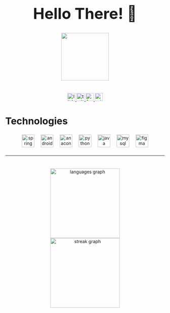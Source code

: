 <h1 align="center" style="font-size: 48px;">Hello There! 👋</h1>

###

<div align="center">
  <img height="150" src="https://media4.giphy.com/media/v1.Y2lkPTc5MGI3NjExaGFwMXE2anlma3puM2d4cjFtcjlheWJpZ3lhNGozaGQwOGtoeGZ0ZSZlcD12MV9pbnRlcm5hbF9naWZfYnlfaWQmY3Q9Zw/Nx0rz3jtxtEre/giphy.webp"  />
</div>

###

<br clear="both" >

<div align="center" >
    <a href="https://www.linkedin.com/in/nestor-duhamel-sanchez/" target="_blank">
        <img src="https://img.shields.io/static/v1?message=LinkedIn&logo=linkedin&label=&color=0077B5&logoColor=white&labelColor=&style=for-the-badge" height="25" alt="linkedin logo"  />  
    </a>
    <a href="https://x.com/nes_ds18" target="_blank">
        <img src="https://img.shields.io/static/v1?message=Twitter&logo=twitter&label=&color=1DA1F2&logoColor=white&labelColor=&style=for-the-badge" height="25" alt="twitter logo"  />
    </a>
    <a href="https://www.behance.net/nestorsanchez12" target="_blank">
        <img src="https://img.shields.io/static/v1?message=Behance&logo=behance&label=&color=1769ff&logoColor=white&labelColor=&style=for-the-badge" height="25" alt="behance logo"  />
    </a>
    <a href="mailto:nestorduhamel@outlook.es" target="_blank">
        <img src="https://img.shields.io/static/v1?message=Outlook&logo=microsoft-outlook&label=&color=0078D4&logoColor=white&labelColor=&style=for-the-badge" height="25" alt="microsoft-outlook logo"  /> 
    </a>
  
  
  
  
</div>

###

<h2 align="left" style="font-size: 30px">Technologies</h2>

###

<div align="center">
  <img src="https://cdn.jsdelivr.net/gh/devicons/devicon/icons/spring/spring-original.svg" height="40" alt="spring logo"  />
  <img width="12" />
  <img src="https://cdn.jsdelivr.net/gh/devicons/devicon/icons/androidstudio/androidstudio-original.svg" height="40" alt="androidstudio logo"  />
  <img width="12" />
  <img src="https://cdn.jsdelivr.net/gh/devicons/devicon/icons/anaconda/anaconda-original.svg" height="40" alt="anaconda logo"  />
  <img width="12" />
  <img src="https://cdn.jsdelivr.net/gh/devicons/devicon/icons/python/python-original.svg" height="40" alt="python logo"  />
  <img width="12" />
  <img src="https://cdn.jsdelivr.net/gh/devicons/devicon/icons/java/java-original.svg" height="40" alt="java logo"  />
  <img width="12" />
  <img src="https://cdn.jsdelivr.net/gh/devicons/devicon/icons/mysql/mysql-original.svg" height="40" alt="mysql logo"  />
  <img width="12" />
  <img src="https://cdn.jsdelivr.net/gh/devicons/devicon/icons/figma/figma-original.svg" height="40" alt="figma logo"  />
</div>

###
----------------
###
<br clear="both">

<div align="center">
  <img src="https://github-readme-stats.vercel.app/api/top-langs?username=Nestor-DS&locale=en&hide_title=false&layout=compact&card_width=320&langs_count=5&theme=rose_pine&hide_border=false&order=2" height="220" alt="languages graph" />
  <br>
  <img src="https://streak-stats.demolab.com?user=Nestor-DS&locale=en&mode=daily&theme=dark&hide_border=false&border_radius=5&order=3" height="220" alt="streak graph"  />
</div>
